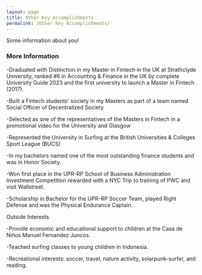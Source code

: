 ```yaml
---
layout: page
title: Other Key Accomplishments
permalink: /Other Key Accomplishments/
---
```


Some information about you!

### More Information

-Graduated with Distinction in my Master in Fintech in the UK at Strathclyde University, ranked #6 in Accounting & Finance in the UK by complete University Guide 2023 and the first university to launch a Master in Fintech (2017).

-Built a Fintech students’ society in my Masters as part of a team named Social Officer of Decentralized Society

-Selected as one of the representatives of the Masters in Fintech in a promotional video for the University and Glasgow

-Represented the University in Surfing at the British Universities & Colleges Sport League (BUCS)

-In my bachelors named one of the most outstanding finance students and was in Honor Society.

-Won first place in the UPR-RP School of Business Administration Investment Competition rewarded with a NYC Trip to training of PWC and visit Wallstreet.

-Scholarship in Bachelor for the UPR-RP Soccer Team, played Right Defense and was the Physical Endurance Captain.

Outside Interests

-Provide economic and educational support to children at the Casa de Niños Manuel Fernandez Juncos.

-Teached surfing classes to young children in Indonesia.

-Recreational interests: soccer, travel, nature activity, solarpunk-surfer, and reading.




